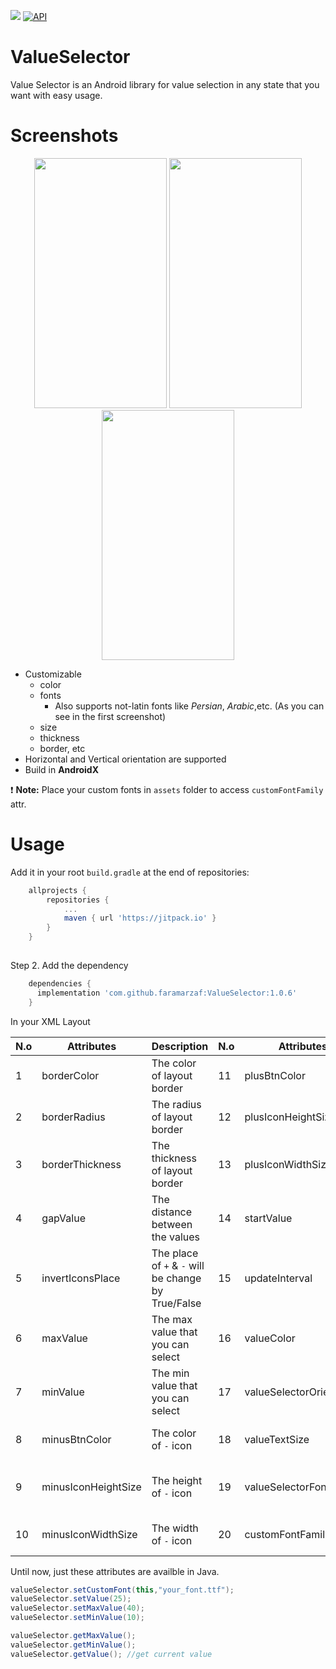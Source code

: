 [![](https://jitpack.io/v/faramarzaf/ValueSelector.svg)](https://jitpack.io/#faramarzaf/ValueSelector)
[![API](https://img.shields.io/badge/API-20%2B-brightgreen.svg?style=flat)](https://android-arsenal.com/api?level=20)
# ValueSelector  


Value Selector is an Android library for value selection in any state that you want with easy usage.  

# Screenshots
<p align="center">
<img src="https://raw.github.com/faramarzaf/ValueSelector/master/screenshots/three.png" height="400" width="212" />
<img src="https://raw.github.com/faramarzaf/ValueSelector/master/screenshots/one.png" height="400" width="212" />
<img src="https://raw.github.com/faramarzaf/ValueSelector/master/screenshots/two.png" height="400" width="212" />
</p>

- Customizable  
  - color
  - fonts 
    - Also supports not-latin fonts like *Persian*, *Arabic*,etc. (As you can see in the first screenshot) 
  - size
  - thickness
  - border, etc
- Horizontal and Vertical orientation are supported  
- Build in **AndroidX**  

 :heavy_exclamation_mark: **Note:** Place your custom fonts in `assets` folder to access `customFontFamily` attr.  

# Usage

Add it in your root `build.gradle` at the end of repositories:  

```gradle
	allprojects {
		repositories {
			...
			maven { url 'https://jitpack.io' }
		}
	}
  
```
Step 2. Add the dependency  

```gradle
	dependencies {
	  implementation 'com.github.faramarzaf:ValueSelector:1.0.6'
	}
```

In your XML Layout  



|N.o| Attributes | Description |N.o|Attributes|Description|
|-------------| ------------- | -------------|-------------|-------------|-------------|
|1|borderColor|The color of layout border|11|plusBtnColor|The color of `+` icon|
|2|borderRadius|The radius of layout border|12|plusIconHeightSize|The height of `+` icon|
|3|borderThickness|The thickness of layout border|13|plusIconWidthSize|The width of `+` icon|
|4|gapValue|The distance between the values|14|startValue|The number that value selector starts work from that|
|5|invertIconsPlace|The place of `+` & `-` will be change by True/False |15|updateInterval|The time that value changes by long press on plus or minus|
|6|maxValue|The max value that you can select|16|valueColor|The color of value that you choose|
|7|minValue|The min value that you can select|17|valueSelectorOrientation|Vertical or horizontal layout orientation|
|8|minusBtnColor|The color of `-` icon|18|valueTextSize|The text size of value that you select|
|9|minusIconHeightSize|The height of `-` icon |19|valueSelectorFontFamily|Three default fonts: sans_serif, sans and monospace(Without assets fonts) |
|10|minusIconWidthSize|The width of `-` icon |20|customFontFamily|The font that you have in `assets` folder|

Until now, just these attributes are availble in Java.  

```java
valueSelector.setCustomFont(this,"your_font.ttf");
valueSelector.setValue(25);
valueSelector.setMaxValue(40);
valueSelector.setMinValue(10);

valueSelector.getMaxValue();
valueSelector.getMinValue();
valueSelector.getValue(); //get current value

```
